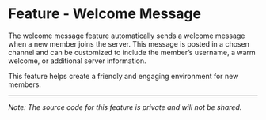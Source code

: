 # Feature - Welcome Message  

The welcome message feature automatically sends a welcome message when a new member joins the server. This message is posted in a chosen channel and can be customized to include the member’s username, a warm welcome, or additional server information.  

This feature helps create a friendly and engaging environment for new members.

---  

*Note: The source code for this feature is private and will not be shared.*  

